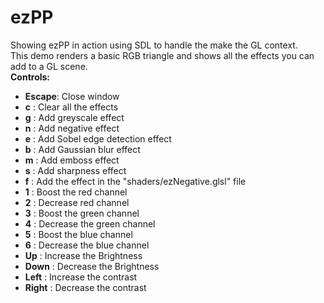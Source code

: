 # ezPP
Showing ezPP in action using SDL to handle the make the GL context.    
This demo renders a basic RGB triangle and shows all the effects you can add to a GL scene.   
**Controls:**   
* **Escape**: Close window
* **c**     : Clear all the effects
* **g**     : Add greyscale effect
* **n**     : Add negative effect
* **e**     : Add Sobel edge detection effect
* **b**     : Add Gaussian blur effect
* **m**     : Add emboss effect
* **s**     : Add sharpness effect
* **f**     : Add the effect in the "shaders/ezNegative.glsl" file
* **1**     : Boost the red channel
* **2**     : Decrease red channel
* **3**     : Boost the green channel
* **4**     : Decrease the green channel
* **5**     : Boost the blue channel
* **6**     : Decrease the blue channel
* **Up**    : Increase the Brightness
* **Down**  : Decrease the Brightness
* **Left**  : Increase the contrast
* **Right** : Decrease the contrast
